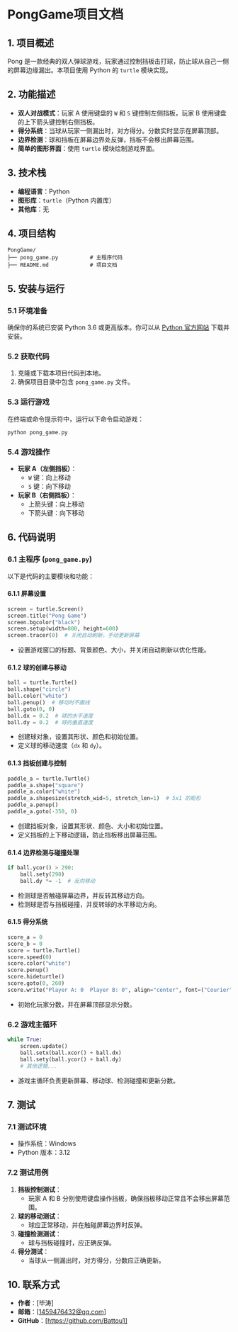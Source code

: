 # PongGame项目文档

## 1. 项目概述
Pong 是一款经典的双人弹球游戏，玩家通过控制挡板击打球，防止球从自己一侧的屏幕边缘漏出。本项目使用 Python 的 `turtle` 模块实现。

## 2. 功能描述
- **双人对战模式**：玩家 A 使用键盘的 `W` 和 `S` 键控制左侧挡板，玩家 B 使用键盘的上下箭头键控制右侧挡板。
- **得分系统**：当球从玩家一侧漏出时，对方得分。分数实时显示在屏幕顶部。
- **边界检测**：球和挡板在屏幕边界处反弹，挡板不会移出屏幕范围。
- **简单的图形界面**：使用 `turtle` 模块绘制游戏界面。

## 3. 技术栈
- **编程语言**：Python
- **图形库**：`turtle`（Python 内置库）
- **其他库**：无

## 4. 项目结构
```
PongGame/
├── pong_game.py          # 主程序代码
├── README.md             # 项目文档
```

## 5. 安装与运行
### 5.1 环境准备
确保你的系统已安装 Python 3.6 或更高版本。你可以从 [Python 官方网站](https://www.python.org/downloads/) 下载并安装。

### 5.2 获取代码
1. 克隆或下载本项目代码到本地。
2. 确保项目目录中包含 `pong_game.py` 文件。

### 5.3 运行游戏
在终端或命令提示符中，运行以下命令启动游戏：
```bash
python pong_game.py
```

### 5.4 游戏操作
- **玩家 A（左侧挡板）**：
  - `W` 键：向上移动
  - `S` 键：向下移动
- **玩家 B（右侧挡板）**：
  - 上箭头键：向上移动
  - 下箭头键：向下移动

## 6. 代码说明
### 6.1 主程序 (`pong_game.py`)
以下是代码的主要模块和功能：

#### 6.1.1 屏幕设置
```python
screen = turtle.Screen()
screen.title("Pong Game")
screen.bgcolor("black")
screen.setup(width=800, height=600)
screen.tracer(0)  # 关闭自动刷新，手动更新屏幕
```
- 设置游戏窗口的标题、背景颜色、大小，并关闭自动刷新以优化性能。

#### 6.1.2 球的创建与移动
```python
ball = turtle.Turtle()
ball.shape("circle")
ball.color("white")
ball.penup()  # 移动时不画线
ball.goto(0, 0)
ball.dx = 0.2  # 球的水平速度
ball.dy = 0.2  # 球的垂直速度
```
- 创建球对象，设置其形状、颜色和初始位置。
- 定义球的移动速度（`dx` 和 `dy`）。

#### 6.1.3 挡板创建与控制
```python
paddle_a = turtle.Turtle()
paddle_a.shape("square")
paddle_a.color("white")
paddle_a.shapesize(stretch_wid=5, stretch_len=1)  # 5x1 的矩形
paddle_a.penup()
paddle_a.goto(-350, 0)
```
- 创建挡板对象，设置其形状、颜色、大小和初始位置。
- 定义挡板的上下移动逻辑，防止挡板移出屏幕范围。

#### 6.1.4 边界检测与碰撞处理
```python
if ball.ycor() > 290:
    ball.sety(290)
    ball.dy *= -1  # 反向移动
```
- 检测球是否触碰屏幕边界，并反转其移动方向。
- 检测球是否与挡板碰撞，并反转球的水平移动方向。

#### 6.1.5 得分系统
```python
score_a = 0
score_b = 0
score = turtle.Turtle()
score.speed(0)
score.color("white")
score.penup()
score.hideturtle()
score.goto(0, 260)
score.write("Player A: 0  Player B: 0", align="center", font=("Courier", 24, "normal"))
```
- 初始化玩家分数，并在屏幕顶部显示分数。

### 6.2 游戏主循环
```python
while True:
    screen.update()
    ball.setx(ball.xcor() + ball.dx)
    ball.sety(ball.ycor() + ball.dy)
    # 其他逻辑...
```
- 游戏主循环负责更新屏幕、移动球、检测碰撞和更新分数。

## 7. 测试
### 7.1 测试环境
- 操作系统：Windows
- Python 版本：3.12

### 7.2 测试用例
1. **挡板控制测试**：
   - 玩家 A 和 B 分别使用键盘操作挡板，确保挡板移动正常且不会移出屏幕范围。
2. **球的移动测试**：
   - 球应正常移动，并在触碰屏幕边界时反弹。
3. **碰撞检测测试**：
   - 球与挡板碰撞时，应正确反弹。
4. **得分测试**：
   - 当球从一侧漏出时，对方得分，分数应正确更新。

## 10. 联系方式
- **作者**：[毕涛]
- **邮箱**：[1459476432@qq.com]
- **GitHub**：[https://github.com/Battou1]
